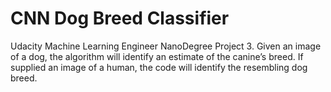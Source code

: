 # CNN Dog Breed Classifier
Udacity Machine Learning Engineer NanoDegree Project 3. Given an image of a dog, the algorithm will identify an estimate of the canine’s breed. If supplied an image of a human, the code will identify the resembling dog breed.
